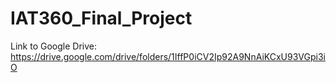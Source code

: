 # IAT360_Final_Project

Link to Google Drive: https://drive.google.com/drive/folders/1IffP0iCV2Ip92A9NnAiKCxU93VGpi3iO
